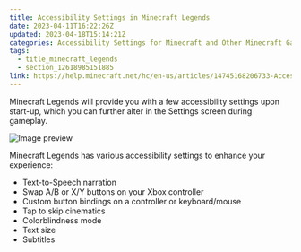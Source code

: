 ```yaml
---
title: Accessibility Settings in Minecraft Legends 
date: 2023-04-11T16:22:26Z
updated: 2023-04-18T15:14:21Z
categories: Accessibility Settings for Minecraft and Other Minecraft Games
tags:
  - title_minecraft_legends
  - section_12618985151885
link: https://help.minecraft.net/hc/en-us/articles/14745168206733-Accessibility-Settings-in-Minecraft-Legends-
---
```


Minecraft Legends will provide you with a few accessibility settings upon start-up, which you can further alter in the Settings screen during gameplay.

![Image preview](https://minecrafthelp.zendesk.com/hc/article_attachments/14745094386061)

Minecraft Legends has various accessibility settings to enhance your experience:

- Text-to-Speech narration
- Swap A/B or X/Y buttons on your Xbox controller
- Custom button bindings on a controller or keyboard/mouse
- Tap to skip cinematics
- Colorblindness mode
- Text size
- Subtitles
